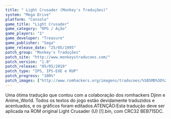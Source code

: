 ```yaml
---
title: " Light Crusader (Monkey's Traduções)"
system: "Mega Drive"
platform: "Console"
game_title: "Light Crusader"
game_category: "RPG / Ação"
game_players: "1"
game_developer: "Treasure"
game_publisher: "Sega"
game_release_date: "25/05/1995"
patch_group: "Monkey's Traduções"
patch_site: "http://www.monkeystraducoes.com/"
patch_version: "1.0"
patch_release: "05/05/2010"
patch_type: "IPS, IPS-EXE e RUP"
patch_progress: "100%"
patch_images: ["http://www.romhackers.org/imagens/traducoes/%5BSMD%5D%20Light%20Crusader%20-%20Monkey's%20Tradu%C3%A7%C3%B5es%20-%201.png","http://www.romhackers.org/imagens/traducoes/%5BSMD%5D%20Light%20Crusader%20-%20Monkey's%20Tradu%C3%A7%C3%B5es%20-%202.png","http://www.romhackers.org/imagens/traducoes/%5BSMD%5D%20Light%20Crusader%20-%20Monkey's%20Tradu%C3%A7%C3%B5es%20-%203.png"]
---
```

Uma ótima tradução que contou com a colaboração dos romhackers Djinn e Anime_World. Todos os textos do jogo estão devidamente traduzidos e acentuados, e os gráficos foram editados.ATENÇÃO:Esta tradução deve ser aplicada na ROM original Light Crusader (U) [!].bin, com CRC32 BEB715DC.